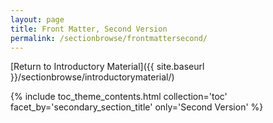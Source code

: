 ```yaml
---
layout: page
title: Front Matter, Second Version
permalink: /sectionbrowse/frontmattersecond/
---
```


[Return to Introductory Material]({{ site.baseurl }}/sectionbrowse/introductorymaterial/)

{% include toc_theme_contents.html collection='toc' facet_by='secondary_section_title' only='Second Version' %}
